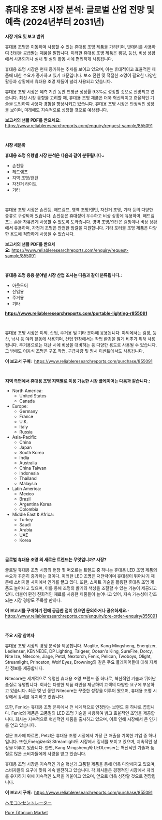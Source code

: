 <p><h1>휴대용 조명 시장 분석: 글로벌 산업 전망 및 예측 (2024년부터 2031년)</h1></p><p><strong>시장 개요 및 보고 범위</strong></p>
<p><p>휴대용 조명은 이동하며 사용할 수 있는 휴대용 조명 제품을 가리키며, 밧데리를 사용하여 전원을 공급받는 제품을 말합니다. 이러한 휴대용 조명 제품은 캠핑, 등산, 비상 상황에서 사용되거나 실내 및 실외 활동 시에 편리하게 사용됩니다. </p><p>휴대용 조명 시장은 현재 증가하는 추세를 보이고 있으며, 이는 휴대적이고 효율적인 제품에 대한 수요가 증가하고 있기 때문입니다. 보조 전원 및 적절한 조명이 필요한 다양한 활동과 상황에서 휴대용 조명 제품이 널리 사용되고 있습니다.</p><p>휴대용 조명 시장은 예측 기간 동안 연평균 성장률 9.3%로 성장할 것으로 전망되고 있습니다. 최신 시장 동향을 고려할 때, 휴대용 조명 제품은 더욱 혁신적이고 효율적인 기술을 도입하여 사용자 경험을 향상시키고 있습니다. 휴대용 조명 시장은 안정적인 성장을 보이며, 미래에도 지속적으로 성장할 것으로 예상됩니다.</p></p>
<p><strong>보고서의 샘플 PDF를 받으세요:</strong> <a href="https://www.reliableresearchreports.com/enquiry/request-sample/855091">https://www.reliableresearchreports.com/enquiry/request-sample/855091</a></p>
<p>&nbsp;</p>
<p><strong>시장 세분화</strong></p>
<p><strong>휴대용 조명 유형별 시장 분석은 다음과 같이 분류됩니다.:</strong></p>
<p><ul><li>손전등</li><li>헤드램프</li><li>지역 조명/랜턴</li><li>자전거 라이트</li><li>기타</li></ul></p>
<p>&nbsp;</p>
<p><p>휴대용 조명 시장은 손전등, 헤드램프, 영역 조명/랜턴, 자전거 조명, 기타 등의 다양한 종류로 구성되어 있습니다. 손전등은 휴대성이 우수하고 비상 상황에 유용하며, 헤드램프는 손을 자유롭게 사용할 수 있도록 도와줍니다. 영역 조명/랜턴은 캠핑이나 비상 상황에서 유용하며, 자전거 조명은 안전한 밤길을 지원합니다. 기타 포터블 조명 제품은 다양한 용도에 적합하게 사용될 수 있습니다.</p></p>
<p><strong>보고서의 샘플 PDF를 받으세요:</strong>&nbsp;<a href="https://www.reliableresearchreports.com/enquiry/request-sample/855091">https://www.reliableresearchreports.com/enquiry/request-sample/855091</a></p>
<p>&nbsp;</p>
<p><strong> 휴대용 조명 응용 분야별 시장 산업 조사는 다음과 같이 분류됩니다.:</strong></p>
<p><ul><li>아웃도어</li><li>산업용</li><li>주거용</li><li>기타</li></ul></p>
<p><strong><a href="https://www.reliableresearchreports.com/portable-lighting-r855091">https://www.reliableresearchreports.com/portable-lighting-r855091</a></strong></p>
<p>&nbsp;</p>
<p><p>휴대용 조명 시장은 야외, 산업, 주거용 및 기타 분야에 응용됩니다. 야외에서는 캠핑, 등산, 낚시 등 야외 활동에 사용되며, 산업 현장에서는 작업 환경을 밝게 비추기 위해 사용됩니다. 주거용으로는 재난 시에 비상을 대비하는 등 다양한 용도로 사용될 수 있습니다. 그 밖에도 이동식 조명은 구조 작업, 구급차량 및 임시 이벤트에서도 사용됩니다.</p></p>
<p><strong>이 보고서 구매:</strong>&nbsp; <a href="https://www.reliableresearchreports.com/purchase/855091">https://www.reliableresearchreports.com/purchase/855091</a></p>
<p>&nbsp;</p>
<p><strong>지역 측면에서 휴대용 조명 지역별로 이용 가능한 시장 플레이어는 다음과 같습니다.:</strong></p>
<p><ul>
    <li>
        North America:
        <ul>
            <li>United States</li>
            <li>Canada</li>
        </ul>
    </li>
    <li>
        Europe:
        <ul>
            <li>Germany</li>
            <li>France</li>
            <li>U.K.</li>
            <li>Italy</li>
            <li>Russia</li>
        </ul>
    </li>
    <li>
        Asia-Pacific:
        <ul>
            <li>China</li>
            <li>Japan</li>
            <li>South Korea</li>
            <li>India</li>
            <li>Australia</li>
            <li>China Taiwan</li>
            <li>Indonesia</li>
            <li>Thailand</li>
            <li>Malaysia</li>
        </ul>
    </li>
    <li>
        Latin America:
        <ul>
            <li>Mexico</li>
            <li>Brazil</li>
            <li>Argentina Korea</li>
            <li>Colombia</li>
        </ul>
    </li>
    <li>
        Middle East & Africa:
        <ul>
            <li>Turkey</li>
            <li>Saudi</li>
            <li>Arabia</li>
            <li>UAE</li>
            <li>Korea</li>
        </ul>
    </li>
    </ul></p>
<p>&nbsp;</p>
<p><strong>글로벌 휴대용 조명 의 새로운 트렌드는 무엇입니까? 시장?</strong></p>
<p><p>글로벌 휴대용 조명 시장의 현장 및 떠오르는 트렌드 중 하나는 휴대용 LED 조명 제품의 수요가 꾸준히 증가하는 것이다. 이러한 LED 조명은 저전력이며 휴대성이 뛰어나기 때문에 소비자들 사이에서 인기를 끌고 있다. 또한, 스마트 기술을 활용한 휴대용 조명 제품도 늘어나고 있으며, 이를 통해 조명의 밝기와 색상을 조절할 수 있는 기능이 제공되고 있다. 더불어 환경 친화적인 재료를 사용한 제품들이 늘어나고 있어, 지속 가능성이 강조되는 시장 경향도 주목할 만하다.</p></p>
<p><strong>이 보고서를 구매하기 전에 궁금한 점이 있으면 문의하거나 공유하세요.</strong>- <a href="https://www.reliableresearchreports.com/enquiry/pre-order-enquiry/855091">https://www.reliableresearchreports.com/enquiry/pre-order-enquiry/855091</a></p>
<p>&nbsp;</p>
<p><strong>주요 시장 참여자</strong></p>
<p><p>휴대용 조명 시장의 경쟁 분석을 제공합니다. Maglite, Kang Mingsheng, Energizer, Ledlenser, KENNEDE, DP Lighting, Taigeer, Ocean's King, SureFire, Dorcy, Nite Ize, Nitecore, Jiage, Petzl, Nextorch, Fenix, Pelican, Twoboys, Olight, Streamlight, Princeton, Wolf Eyes, Browning와 같은 주요 플레이어들에 대해 자세한 정보를 제공합니다. </p><p>Nitecore는 세계적으로 유명한 휴대용 조명 브랜드 중 하나로, 혁신적인 기술과 뛰어난 품질로 유명합니다. 회사는 다양한 제품 라인을 제공하여 고객의 다양한 요구에 부응하고 있습니다. 최근 몇 년 동안 Nitecore는 꾸준한 성장을 이루어 왔으며, 휴대용 조명 시장에서 강세를 유지하고 있습니다. </p><p>또한, Fenix는 휴대용 조명 분야에서 전 세계적으로 인정받는 브랜드 중 하나로 꼽힙니다. Fenix의 제품은 고품질의 LED 조명 기술을 사용하여 밝고 효율적인 조명을 제공합니다. 회사는 지속적으로 혁신적인 제품을 출시하고 있으며, 이로 인해 시장에서 큰 인기를 얻고 있습니다.</p><p>설문 조사에 따르면, Petzl은 휴대용 조명 시장에서 가장 큰 매출을 기록한 기업 중 하나입니다. 또한,Energizer와 Streamlight도 시장에서 강세를 보이고 있으며, 지속적인 성장을 이루고 있습니다. 한편, Kang Mingsheng와 LEDLenser는 혁신적인 기술과 품질로 많은 소비자들에게 사랑을 받고 있습니다.</p><p>휴대용 조명 시장은 지속적인 기술 혁신과 고품질 제품을 통해 더욱 다양해지고 있으며, 소비자들의 요구에 맞춰 계속 발전하고 있습니다. 각 회사들은 경쟁적인 시장에서 자리를 유지하기 위해 지속적인 노력을 기울이고 있으며, 앞으로 더욱 성장할 것으로 전망됩니다.</p></p>
<p><strong>이 보고서 구매:</strong>&nbsp;&nbsp;<a href="https://www.reliableresearchreports.com/purchase/855091">https://www.reliableresearchreports.com/purchase/855091</a></p>
<p><p><a href="https://github.com/NashBeahan2023/Market-Research-Report-List-1/blob/main/953154118253.md">ヘモコンセントレーター</a></p><p><a href="https://gamy-alyssum-396.notion.site/Pure-Titanium-Market-Analysis-and-Market-Size-Global-Industry-Overview-Market-Segmentation-and-For-2442e661da8e4a45a5143c354d69b395">Pure Titanium Market</a></p></p>